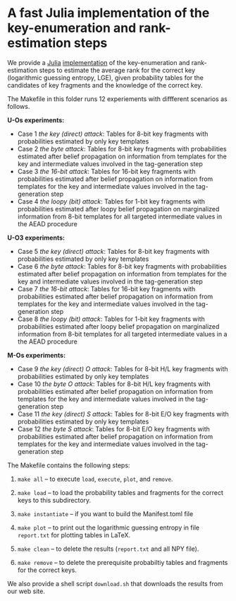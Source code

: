 # A fast Julia implementation of the key-enumeration and rank-estimation steps

We provide a [Julia](https://julialang.org/) [implementation](https://github.com/mgkuhn/CLSCA) of the key-enumeration and rank-estimation steps to estimate the average rank for the correct key (logarithmic guessing entropy, LGE), given probability tables for the candidates of key fragments and the knowledge of the correct key.

The Makefile in this folder runs 12 experiements with diffferent scenarios as follows.

**U-Os experiments:**  
   - Case 1 _the key (direct) attack_: Tables for 8-bit key fragments with probabilities estimated by only key templates  
   - Case 2 _the byte attack_: Tables for 8-bit key fragments with probabilities estimated after belief propagation on information from templates for the key and intermediate values involved in the tag-generation step  
   - Case 3 _the 16-bit attack_: Tables for 16-bit key fragments with probabilities estimated after belief propagation on information from templates for the key and intermediate values involved in the tag-generation step  
   - Case 4 _the loopy (bit) attack_: Tables for 1-bit key fragments with probabilities estimated after loopy belief propagation on marginalized information from 8-bit templates for all targeted intermediate values in the AEAD procedure

**U-O3 experiments:**
   - Case 5 _the key (direct) attack_: Tables for 8-bit key fragments with probabilities estimated by only key templates
   - Case 6 _the byte attack_: Tables for 8-bit key fragments with probabilities estimated after belief propagation on information from templates for the key and intermediate values involved in the tag-generation step
   - Case 7 _the 16-bit attack_: Tables for 16-bit key fragments with probabilities estimated after belief propagation on information from templates for the key and intermediate values involved in the tag-generation step
   - Case 8 _the loopy (bit) attack_: Tables for 1-bit key fragments with probabilities estimated after loopy belief propagation on marginalized information from 8-bit templates for all targeted intermediate values in a the AEAD procedure

**M-Os experiments:**
   - Case  9 _the key (direct) O attack_: Tables for 8-bit H/L key fragments with probabilities estimated by only key templates
   - Case 10 _the byte O attack_: Tables for 8-bit H/L key fragments with probabilities estimated after belief propagation on information from templates for the key and intermediate values involved in the tag-generation step
   - Case 11 _the key (direct) S attack_: Tables for 8-bit E/O key fragments with probabilities estimated by only key templates
   - Case 12 _the byte S attack_: Tables for 8-bit E/O key fragments with probabilities estimated after belief propagation on information from templates for the key and intermediate values involved in the tag-generation step


The Makefile contains the following steps:

1. `make all` – to execute `load`, `execute`, `plot`, and `remove`.

2. `make load` – to load the probability tables and fragments for the correct keys to this subdirectory.

3. `make instantiate` – if you want to build the Manifest.toml file

4. `make plot` – to print out the logarithmic guessing entropy in file `report.txt` for plotting tables in LaTeX.

5. `make clean` – to delete the results (`report.txt` and all NPY file).

6. `make remove` – to delete the prerequisite probabiltiy tables and fragments for the correct keys.

We also provide a shell script `download.sh` that downloads the results from our web site.


